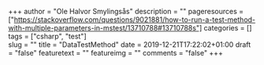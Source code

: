 +++
author = "Ole Halvor Smylingsås"
description = ""
pageresources = ["https://stackoverflow.com/questions/9021881/how-to-run-a-test-method-with-multiple-parameters-in-mstest/13710788#13710788s"]
categories = []
tags = ["csharp", "test"]     
slug = ""
title = "DataTestMethod"
date = 2019-12-21T17:22:02+01:00
draft = "false"
featuretext = ""
featureimg = ""
comments = "false"
+++